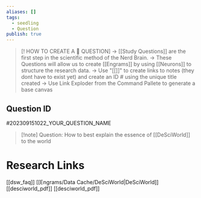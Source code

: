 ```yaml
---
aliases: []
tags:
  - seedling
  - Question
publish: true
---
```

>[! HOW TO CREATE A 🧠 QUESTION] 
>-> [[Study Questions]] are the first step in the scientific method of the Nerd Brain.
-> These Questions will allow us to create [[Engrams]] by using [[Neurons]] to structure the research data.
-> Use "[[]]" to create links to notes (they dont have to exist yet) and create an ID # using the unique title created
> -> Use Link Exploder from the Command Pallete to generate a base canvas

## Question ID

#202309151022_YOUR_QUESTION_NAME

>[!note] Question:
>How to best explain the essence of [[DeSciWorld]] to the world

# Research Links

[[dsw_faq]]
[[Engrams/Data Cache/DeSciWorld|DeSciWorld]]
[[desciworld_pdf]]
[[desciworld_pdf]]

